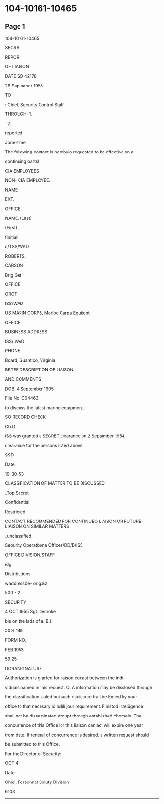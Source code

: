 # 104-10161-10465

## Page 1

104-10161-10465

SECRA

REPOR

OF LIAISON

DATE SO 42178

26 Saptaaber 1955

TO

: Chief, Security Control Staff

THROUGH: 1.

2.

reported

Jone-time

The following contact is herebyla requested to be effective on a

continuing barts!

CIA EMPLOYEES

NON- CIA EMPLOYEE.

NAME

EXT.

OFFICE

NAME. (Last)

(First)

finitiall

c/TSS/WAD

ROBERTS,

CARSON

Brig Get

OFFICE

OROT

ISS/WAD

US MARIN CORPS, Marlbe Carpa Equitent

OFFICE

BUSINESS ADDRESS

ISS/ WAD

PHONE

Board, Guantico, Virginia

BRTEF DESCRIPTION OF LIAISON

AND COMMENTS

DOB, 4 September 1905

File No. C04463

to discuss the latest marine equipment.

SO RECORD CHECK

Cb.D

ISS was granted a SECRET clearance on 2 Septamber 1954.

clearance for the persons listed above.

SSD

Date

19-30-53

CLASSIFICATION OF MATTER TO BE DISCUSSEO

_Top Secret

Confidential

Restricted

CONTACT RECOMMENDED FOR CONTINUEO LIAISÓN OR FUTURE LIAISON ON SIMILAR MATTERS

_unclassified

Seourity Operatbona Offices/DD/B/ISS

OFFICE DIVISION/STAFF

idg

Distributions

waddress0e- orig.&z

500 - 2

SECURITY

4 OCT 1955 Sgt. decroke

bis on the lads of a. B.I

50% 148

FORM NO.

FEB 1953

59.25

DORANIGNATURE

Authorization is grarted for liaison coriast between the indi-

viduais named in this recuest. CLA information may be disclosed through

the classification sialed bui such risciocure trait be Emied by your

office to that necesary io lullili jour requirement. Finistod irzelügence

shall not be disseminated excupt through established chornels. The

concurrence of this Office lor this liaison caniact will expire one year

trom date. If reneral of concurrence is desired. a written request should

be submitted to this Office.

For the Director of Security:

OCT 4

Date

Chiei, Personnel Soluty Division

6103

---

